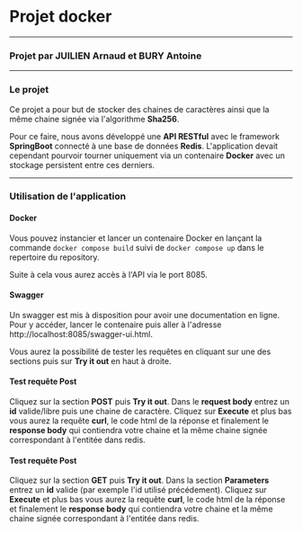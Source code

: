 # Projet docker

---

### Projet par JUILIEN Arnaud et BURY Antoine

---

### Le projet

Ce projet a pour but de stocker des chaines de caractères ainsi que la même chaine signée via l'algorithme **Sha256**.

Pour ce faire, nous avons développé une **API RESTful** avec le framework **SpringBoot** connecté à une base de données **Redis**.
L'application devait cependant pourvoir tourner uniquement via un contenaire **Docker** avec un stockage persistent entre ces derniers.

---

### Utilisation de l'application

#### Docker

Vous pouvez instancier et lancer un contenaire Docker en lançant la commande `docker compose build` suivi de `docker compose up` dans le repertoire du repository.

Suite à cela vous aurez accès à l'API via le port 8085.

#### Swagger

Un swagger est mis à disposition pour avoir une documentation en ligne. Pour y accéder, lancer le contenaire puis aller à l'adresse http://localhost:8085/swagger-ui.html.

Vous aurez la possibilité de tester les requêtes en cliquant sur une des sections puis sur **Try it out** en haut à droite.

#### Test requête Post

Cliquez sur la section **POST** puis **Try it out**.
Dans le **request body** entrez un **id** valide/libre puis une chaine de caractère.
Cliquez sur **Execute** et plus bas vous aurez la requête **curl**, le code html de la réponse et finalement le **response body** qui contiendra votre chaine et la même chaine signée correspondant à l'entitée dans redis.

#### Test requête Post

Cliquez sur la section **GET** puis **Try it out**.
Dans la section **Parameters** entrez un **id** valide (par exemple l'id utilisé précédement).
Cliquez sur **Execute** et plus bas vous aurez la requête **curl**, le code html de la réponse et finalement le **response body** qui contiendra votre chaine et la même chaine signée correspondant à l'entitée dans redis.
